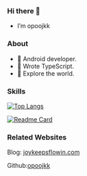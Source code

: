 ### Hi there 👋
- I’m opoojkk

### About
- 🤖 Android developer.
- 🦝 Wrote TypeScript.
- 🐤 Explore the world.


### Skills
[![Top Langs](https://github-readme-stats.vercel.app/api/top-langs/?username=opoojkk&layout=compact&exclude_repo=sumy7.github.io&title_color=ffffff&icon_color=bb2acf&text_color=daf7dc&bg_color=151515)](https://github.com/anuraghazra/github-readme-stats)

[![Readme Card](https://github-readme-stats.vercel.app/api?username=opoojkk&show_icons=true&title_color=ffffff&icon_color=bb2acf&text_color=daf7dc&bg_color=151515)](https://github.com/anuraghazra/github-readme-stats)

### Related Websites
Blog: [joykeepsflowin.com](https://joykeepsflowin.com)

Github:[opoojkk](https://github.com/opoojkk)
